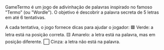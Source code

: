 GameTermo é um jogo de adivinhação de palavras inspirado no famoso "Termo" (ou "Wordle"). O objetivo é descobrir a palavra secreta de 5 letras em até 6 tentativas.

A cada tentativa, o jogo fornece dicas para ajudar o jogador:
🟩 Verde: a letra está na posição correta.
🟨 Amarelo: a letra está na palavra, mas em posição diferente.
⬜ Cinza: a letra não está na palavra.
